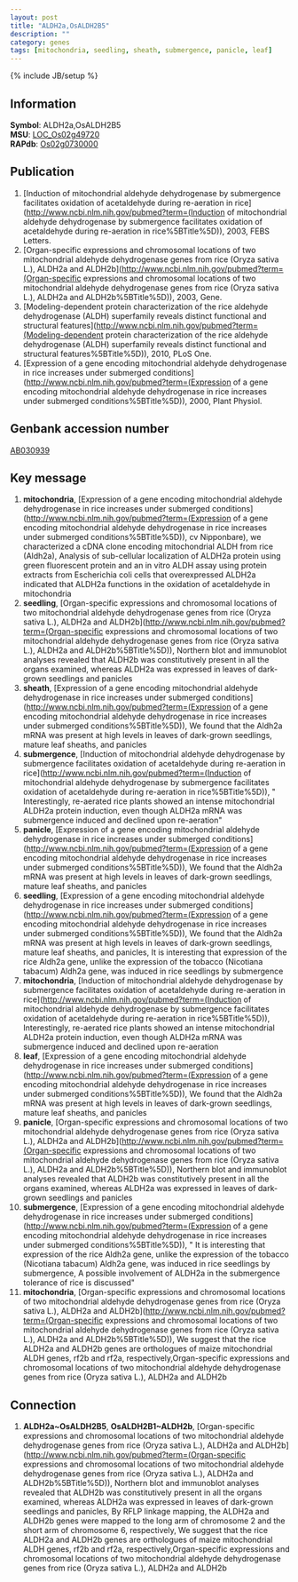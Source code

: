 ```yaml
---
layout: post
title: "ALDH2a,OsALDH2B5"
description: ""
category: genes
tags: [mitochondria, seedling, sheath, submergence, panicle, leaf]
---
```

{% include JB/setup %}

## Information
__Symbol__: ALDH2a,OsALDH2B5  
__MSU__: [LOC_Os02g49720](http://rice.plantbiology.msu.edu/cgi-bin/ORF_infopage.cgi?orf=LOC_Os02g49720)  
__RAPdb__: [Os02g0730000](http://rapdb.dna.affrc.go.jp/viewer/gbrowse_details/irgsp1?name=Os02g0730000)  

## Publication
1. [Induction of mitochondrial aldehyde dehydrogenase by submergence facilitates oxidation of acetaldehyde during re-aeration in rice](http://www.ncbi.nlm.nih.gov/pubmed?term=(Induction of mitochondrial aldehyde dehydrogenase by submergence facilitates oxidation of acetaldehyde during re-aeration in rice%5BTitle%5D)), 2003, FEBS Letters.
2. [Organ-specific expressions and chromosomal locations of two mitochondrial aldehyde dehydrogenase genes from rice (Oryza sativa L.), ALDH2a and ALDH2b](http://www.ncbi.nlm.nih.gov/pubmed?term=(Organ-specific expressions and chromosomal locations of two mitochondrial aldehyde dehydrogenase genes from rice (Oryza sativa L.), ALDH2a and ALDH2b%5BTitle%5D)), 2003, Gene.
3. [Modeling-dependent protein characterization of the rice aldehyde dehydrogenase (ALDH) superfamily reveals distinct functional and structural features](http://www.ncbi.nlm.nih.gov/pubmed?term=(Modeling-dependent protein characterization of the rice aldehyde dehydrogenase (ALDH) superfamily reveals distinct functional and structural features%5BTitle%5D)), 2010, PLoS One.
4. [Expression of a gene encoding mitochondrial aldehyde dehydrogenase in rice increases under submerged conditions](http://www.ncbi.nlm.nih.gov/pubmed?term=(Expression of a gene encoding mitochondrial aldehyde dehydrogenase in rice increases under submerged conditions%5BTitle%5D)), 2000, Plant Physiol.

## Genbank accession number
[AB030939](http://www.ncbi.nlm.nih.gov/nuccore/AB030939)

## Key message
1. __mitochondria__, [Expression of a gene encoding mitochondrial aldehyde dehydrogenase in rice increases under submerged conditions](http://www.ncbi.nlm.nih.gov/pubmed?term=(Expression of a gene encoding mitochondrial aldehyde dehydrogenase in rice increases under submerged conditions%5BTitle%5D)),  cv Nipponbare), we characterized a cDNA clone encoding mitochondrial ALDH from rice (Aldh2a), Analysis of sub-cellular localization of ALDH2a protein using green fluorescent protein and an in vitro ALDH assay using protein extracts from Escherichia coli cells that overexpressed ALDH2a indicated that ALDH2a functions in the oxidation of acetaldehyde in mitochondria
2. __seedling__, [Organ-specific expressions and chromosomal locations of two mitochondrial aldehyde dehydrogenase genes from rice (Oryza sativa L.), ALDH2a and ALDH2b](http://www.ncbi.nlm.nih.gov/pubmed?term=(Organ-specific expressions and chromosomal locations of two mitochondrial aldehyde dehydrogenase genes from rice (Oryza sativa L.), ALDH2a and ALDH2b%5BTitle%5D)),  Northern blot and immunoblot analyses revealed that ALDH2b was constitutively present in all the organs examined, whereas ALDH2a was expressed in leaves of dark-grown seedlings and panicles
3. __sheath__, [Expression of a gene encoding mitochondrial aldehyde dehydrogenase in rice increases under submerged conditions](http://www.ncbi.nlm.nih.gov/pubmed?term=(Expression of a gene encoding mitochondrial aldehyde dehydrogenase in rice increases under submerged conditions%5BTitle%5D)),  We found that the Aldh2a mRNA was present at high levels in leaves of dark-grown seedlings, mature leaf sheaths, and panicles
4. __submergence__, [Induction of mitochondrial aldehyde dehydrogenase by submergence facilitates oxidation of acetaldehyde during re-aeration in rice](http://www.ncbi.nlm.nih.gov/pubmed?term=(Induction of mitochondrial aldehyde dehydrogenase by submergence facilitates oxidation of acetaldehyde during re-aeration in rice%5BTitle%5D)), " Interestingly, re-aerated rice plants showed an intense mitochondrial ALDH2a protein induction, even though ALDH2a mRNA was submergence induced and declined upon re-aeration"
5. __panicle__, [Expression of a gene encoding mitochondrial aldehyde dehydrogenase in rice increases under submerged conditions](http://www.ncbi.nlm.nih.gov/pubmed?term=(Expression of a gene encoding mitochondrial aldehyde dehydrogenase in rice increases under submerged conditions%5BTitle%5D)),  We found that the Aldh2a mRNA was present at high levels in leaves of dark-grown seedlings, mature leaf sheaths, and panicles
6. __seedling__, [Expression of a gene encoding mitochondrial aldehyde dehydrogenase in rice increases under submerged conditions](http://www.ncbi.nlm.nih.gov/pubmed?term=(Expression of a gene encoding mitochondrial aldehyde dehydrogenase in rice increases under submerged conditions%5BTitle%5D)),  We found that the Aldh2a mRNA was present at high levels in leaves of dark-grown seedlings, mature leaf sheaths, and panicles, It is interesting that expression of the rice Aldh2a gene, unlike the expression of the tobacco (Nicotiana tabacum) Aldh2a gene, was induced in rice seedlings by submergence
7. __mitochondria__, [Induction of mitochondrial aldehyde dehydrogenase by submergence facilitates oxidation of acetaldehyde during re-aeration in rice](http://www.ncbi.nlm.nih.gov/pubmed?term=(Induction of mitochondrial aldehyde dehydrogenase by submergence facilitates oxidation of acetaldehyde during re-aeration in rice%5BTitle%5D)),  Interestingly, re-aerated rice plants showed an intense mitochondrial ALDH2a protein induction, even though ALDH2a mRNA was submergence induced and declined upon re-aeration
8. __leaf__, [Expression of a gene encoding mitochondrial aldehyde dehydrogenase in rice increases under submerged conditions](http://www.ncbi.nlm.nih.gov/pubmed?term=(Expression of a gene encoding mitochondrial aldehyde dehydrogenase in rice increases under submerged conditions%5BTitle%5D)),  We found that the Aldh2a mRNA was present at high levels in leaves of dark-grown seedlings, mature leaf sheaths, and panicles
9. __panicle__, [Organ-specific expressions and chromosomal locations of two mitochondrial aldehyde dehydrogenase genes from rice (Oryza sativa L.), ALDH2a and ALDH2b](http://www.ncbi.nlm.nih.gov/pubmed?term=(Organ-specific expressions and chromosomal locations of two mitochondrial aldehyde dehydrogenase genes from rice (Oryza sativa L.), ALDH2a and ALDH2b%5BTitle%5D)),  Northern blot and immunoblot analyses revealed that ALDH2b was constitutively present in all the organs examined, whereas ALDH2a was expressed in leaves of dark-grown seedlings and panicles
10. __submergence__, [Expression of a gene encoding mitochondrial aldehyde dehydrogenase in rice increases under submerged conditions](http://www.ncbi.nlm.nih.gov/pubmed?term=(Expression of a gene encoding mitochondrial aldehyde dehydrogenase in rice increases under submerged conditions%5BTitle%5D)), " It is interesting that expression of the rice Aldh2a gene, unlike the expression of the tobacco (Nicotiana tabacum) Aldh2a gene, was induced in rice seedlings by submergence, A possible involvement of ALDH2a in the submergence tolerance of rice is discussed"
11. __mitochondria__, [Organ-specific expressions and chromosomal locations of two mitochondrial aldehyde dehydrogenase genes from rice (Oryza sativa L.), ALDH2a and ALDH2b](http://www.ncbi.nlm.nih.gov/pubmed?term=(Organ-specific expressions and chromosomal locations of two mitochondrial aldehyde dehydrogenase genes from rice (Oryza sativa L.), ALDH2a and ALDH2b%5BTitle%5D)),  We suggest that the rice ALDH2a and ALDH2b genes are orthologues of maize mitochondrial ALDH genes, rf2b and rf2a, respectively,Organ-specific expressions and chromosomal locations of two mitochondrial aldehyde dehydrogenase genes from rice (Oryza sativa L.), ALDH2a and ALDH2b

## Connection
1. __ALDH2a~OsALDH2B5__, __OsALDH2B1~ALDH2b__, [Organ-specific expressions and chromosomal locations of two mitochondrial aldehyde dehydrogenase genes from rice (Oryza sativa L.), ALDH2a and ALDH2b](http://www.ncbi.nlm.nih.gov/pubmed?term=(Organ-specific expressions and chromosomal locations of two mitochondrial aldehyde dehydrogenase genes from rice (Oryza sativa L.), ALDH2a and ALDH2b%5BTitle%5D)),  Northern blot and immunoblot analyses revealed that ALDH2b was constitutively present in all the organs examined, whereas ALDH2a was expressed in leaves of dark-grown seedlings and panicles, By RFLP linkage mapping, the ALDH2a and ALDH2b genes were mapped to the long arm of chromosome 2 and the short arm of chromosome 6, respectively, We suggest that the rice ALDH2a and ALDH2b genes are orthologues of maize mitochondrial ALDH genes, rf2b and rf2a, respectively,Organ-specific expressions and chromosomal locations of two mitochondrial aldehyde dehydrogenase genes from rice (Oryza sativa L.), ALDH2a and ALDH2b


